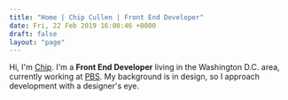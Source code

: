 ```yaml
---
title: "Home | Chip Cullen | Front End Developer"
date: Fri, 22 Feb 2019 16:00:46 +0000
draft: false
layout: "page"
---
```


Hi, I'm <a href="/about">Chip</a>. I'm a **Front End Developer** living in the Washington D.C. area, currently working at <a href="https://www.pbs.org" target="_blank" rel="noreferrer">PBS</a>. My background is in design, so I approach development with a designer's eye.

